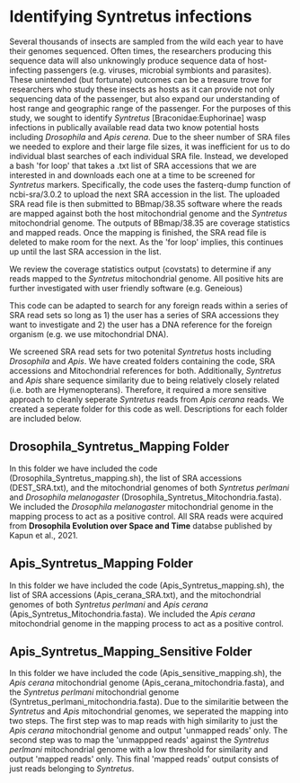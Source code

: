 # Identifying Syntretus infections
Several thousands of insects are sampled from the wild each year to have their genomes sequenced. Often times, the researchers producing this sequence data will also unknowingly produce sequence data of host-infecting passengers (e.g. viruses, microbial symbionts and parasites). These unintended (but fortunate) outcomes can be a treasure trove for researchers who study these insects as hosts as it can provide not only sequencing data of the passenger, but also expand our understanding of host range and geographic range of the passenger. For the purposes of this study, we sought to identify _Syntretus_ [Braconidae:Euphorinae] wasp infections in publically available read data two know potential hosts including _Drosophila_ and _Apis_ _cerena_. Due to the sheer number of SRA files we needed to explore and their large file sizes, it was inefficient for us to do individual blast searches of each individual SRA file. Instead, we developed a bash 'for loop' that takes a .txt list of SRA accessions that we are interested in and downloads each one at a time to be screened for _Syntretus_ markers. Specifically, the code uses the fasterq-dump function of ncbi-sra/3.0.2 to upload the next SRA accession in the list. The uploaded SRA read file is then submitted to BBmap/38.35 software where the reads are mapped against both the host mitochondrial genome and the _Syntretus_ mitochondrial genome. The outputs of BBmap/38.35 are coverage statistics and mapped reads. Once the mapping is finished, the SRA read file is deleted to make room for the next. As the 'for loop' implies, this continues up until the last SRA accession in the list.

We review the coverage statistics output (covstats) to determine if any reads mapped to the _Syntretus_ mitochondrial genome. All positive hits are further investigated with user friendly software (e.g. Geneious)

This code can be adapted to search for any foreign reads within a series of SRA read sets so long as 1) the user has a series of SRA accessions they want to investigate and 2) the user has a DNA reference for the foreign organism (e.g. we use mitochondrial DNA).

We screened SRA read sets for two potenital _Syntretus_ hosts including _Drosophila_ and _Apis_. We have created folders containing the code, SRA accessions and Mitochondrial references for both. Additionally, _Syntretus_ and _Apis_ share sequence similarity due to being relatively closely related (i.e. both are Hymenopterans). Therefore, it required a more sensitive approach to cleanly seperate _Syntretus_ reads from _Apis cerana_ reads. We created a seperate folder for this code as well. Descriptions for each folder are included below.

## Drosophila_Syntretus_Mapping Folder
In this folder we have included the code (Drosophila_Syntretus_mapping.sh), the list of SRA accessions (DEST_SRA.txt), and the mitochondrial genomes of both _Syntretus perlmani_ and _Drosophila melanogaster_ (Drosophila_Syntretus_Mitochondria.fasta). We included the _Drosophila melanogaster_ mitochondrial genome in the mapping process to act as a positive control. All SRA reads were acquired from **Drosophila Evolution over Space and Time** databse published by Kapun et al., 2021.

## Apis_Syntretus_Mapping Folder
In this folder we have included the code (Apis_Syntretus_mapping.sh), the list of SRA accessions (Apis_cerana_SRA.txt), and the mitochondrial genomes of both _Syntretus perlmani_ and _Apis cerana_ (Apis_Syntretus_Mitochondria.fasta). We included the _Apis cerana_ mitochondrial genome in the mapping process to act as a positive control.

## Apis_Syntretus_Mapping_Sensitive Folder
In this folder we have included the code (Apis_sensitive_mapping.sh), the _Apis cerana_ mitochondrial genome (Apis_cerana_mitochondria.fasta), and the _Syntretus perlmani_ mitochondrial genome (Syntretus_perlmani_mitochondria.fasta). Due to the similaritie between the _Syntretus_ and _Apis_ mitochondrial genomes, we seperated the mapping into two steps. The first step was to map reads with high similarity to just the _Apis cerana_ mitochondrial genome and output 'unmapped reads' only. The second step was to map the 'unmappped reads' against the _Syntretus perlmani_ mitochondrial genome with a low threshold for similarity and output 'mapped reads' only. This final 'mapped reads' output consists of just reads belonging to _Syntretus_.
